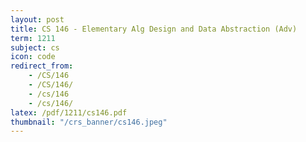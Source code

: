 ```yaml
---
layout: post
title: CS 146 - Elementary Alg Design and Data Abstraction (Adv)
term: 1211
subject: cs
icon: code
redirect_from:
    - /CS/146
    - /CS/146/
    - /cs/146
    - /cs/146/
latex: /pdf/1211/cs146.pdf
thumbnail: "/crs_banner/cs146.jpeg"
---
```

